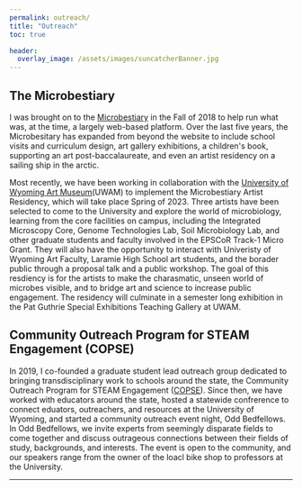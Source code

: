 ```yaml
---
permalink: outreach/
title: "Outreach"
toc: true

header:
  overlay_image: /assets/images/suncatcherBanner.jpg
---
```


## The Microbestiary
I was brought on to the [Microbestiary](microbestiary.org) in the Fall of 2018 to help run what was, at the time, a largely web-based platform. Over the last five years, the Microbesitary has expanded from beyond the website to include school visits and curriculum design, art gallery exhibitions, a children's book, supporting an art post-baccalaureate, and even an artist residency on a sailing ship in the arctic. 

Most recently, we have been working in collaboration with the [University of Wyoming Art Museum](http://www.uwyo.edu/artmuseum/)(UWAM) to implement the Microbestiary Artist Residency, which will take place Spring of 2023. Three artists have been selected to come to the University and explore the world of microbiology, learning from the core facilities on campus, including the Integrated Microscopy Core, Genome Technologies Lab, Soil Microbiology Lab, and other graduate students and faculty involved in the EPSCoR Track-1 Micro Grant. They will also have the opportunity to interact with Univeristy of Wyoming Art Faculty, Laramie High School art students, and the borader public through a proposal talk and a public workshop. The goal of this resdiency is for the artists to make the charasmatic, unseen world of microbes visible, and to bridge art and science to increase public engagement. The residency will culminate in a semester long exhibition in the Pat Guthrie Special Exhibitions Teaching Gallery at UWAM.

## Community Outreach Program for STEAM Engagement (COPSE)
In 2019, I co-founded a graduate student lead outreach group dedicated to bringing transdisciplinary work to schools around the state, the Community Outreach Program for STEAM Engagement ([COPSE](https://uwyocopse.wixsite.com/home)). Since then, we have worked with educators around the state, hosted a statewide confrerence to connect eduators, outreachers, and resources at the University of Wyoming, and started a community outreach event night, Odd Bedfellows. In Odd Bedfellows, we invite experts from seemingly disparate fields to come together and discuss outrageous connections between their fields of study, backgrounds, and interests. The event is open to the community, and our speakers range from the owner of the loacl bike shop to professors at the University. 

---
